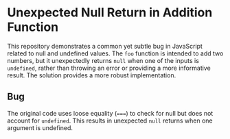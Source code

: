 # Unexpected Null Return in Addition Function

This repository demonstrates a common yet subtle bug in JavaScript related to null and undefined values.  The `foo` function is intended to add two numbers, but it unexpectedly returns `null` when one of the inputs is `undefined`, rather than throwing an error or providing a more informative result.  The solution provides a more robust implementation.

## Bug
The original code uses loose equality (`===`) to check for null but does not account for `undefined`. This results in unexpected `null` returns when one argument is undefined.